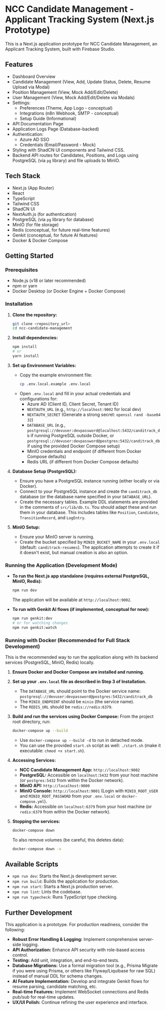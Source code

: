 
# NCC Candidate Management - Applicant Tracking System (Next.js Prototype)

This is a Next.js application prototype for NCC Candidate Management, an Applicant Tracking System, built with Firebase Studio.

## Features

*   Dashboard Overview
*   Candidate Management (View, Add, Update Status, Delete, Resume Upload via Modal)
*   Position Management (View, Mock Add/Edit/Delete)
*   User Management (View, Mock Add/Edit/Delete via Modals)
*   Settings:
    *   Preferences (Theme, App Logo - conceptual)
    *   Integrations (n8n Webhook, SMTP - conceptual)
    *   Setup Guide (Informational)
*   API Documentation Page
*   Application Logs Page (Database-backed)
*   Authentication:
    *   Azure AD SSO
    *   Credentials (Email/Password - Mock)
*   Styling with ShadCN UI components and Tailwind CSS.
*   Backend API routes for Candidates, Positions, and Logs using PostgreSQL (via `pg` library) and file uploads to MinIO.

## Tech Stack

*   Next.js (App Router)
*   React
*   TypeScript
*   Tailwind CSS
*   ShadCN UI
*   NextAuth.js (for authentication)
*   PostgreSQL (via `pg` library for database)
*   MinIO (for file storage)
*   Redis (conceptual, for future real-time features)
*   Genkit (conceptual, for future AI features)
*   Docker & Docker Compose

## Getting Started

### Prerequisites

*   Node.js (v18 or later recommended)
*   npm or yarn
*   Docker Desktop (or Docker Engine + Docker Compose)

### Installation

1.  **Clone the repository:**
    ```bash
    git clone <repository_url>
    cd ncc-candidate-management 
    ```

2.  **Install dependencies:**
    ```bash
    npm install
    # or
    yarn install
    ```

3.  **Set up Environment Variables:**
    *   Copy the example environment file:
        ```bash
        cp .env.local.example .env.local
        ```
    *   Open `.env.local` and fill in your actual credentials and configurations for:
        *   Azure AD (Client ID, Client Secret, Tenant ID)
        *   `NEXTAUTH_URL` (e.g., `http://localhost:9002` for local dev)
        *   `NEXTAUTH_SECRET` (Generate a strong secret: `openssl rand -base64 32`)
        *   `DATABASE_URL` (e.g., `postgresql://devuser:devpassword@localhost:5432/canditrack_db` if running PostgreSQL outside Docker, or `postgresql://devuser:devpassword@postgres:5432/canditrack_db` if using the provided Docker Compose setup)
        *   MinIO credentials and endpoint (if different from Docker Compose defaults)
        *   Redis URL (if different from Docker Compose defaults)

4.  **Database Setup (PostgreSQL):**
    *   Ensure you have a PostgreSQL instance running (either locally or via Docker).
    *   Connect to your PostgreSQL instance and create the `canditrack_db` database (or the database name specified in your `DATABASE_URL`).
    *   Create the necessary tables. Example DDL statements are provided in the comments of `src/lib/db.ts`. You should adapt these and run them in your database. This includes tables like `Position`, `Candidate`, `TransitionRecord`, and `LogEntry`.

5.  **MinIO Setup:**
    *   Ensure your MinIO server is running.
    *   Create the bucket specified by `MINIO_BUCKET_NAME` in your `.env.local` (default: `canditrack-resumes`). The application attempts to create it if it doesn't exist, but manual creation is also an option.

### Running the Application (Development Mode)

*   **To run the Next.js app standalone (requires external PostgreSQL, MinIO, Redis):**
    ```bash
    npm run dev
    ```
    The application will be available at `http://localhost:9002`.

*   **To run with Genkit AI flows (if implemented, conceptual for now):**
    ```bash
    npm run genkit:dev
    # or for watching changes
    npm run genkit:watch
    ```

### Running with Docker (Recommended for Full Stack Development)

This is the recommended way to run the application along with its backend services (PostgreSQL, MinIO, Redis) locally.

1.  **Ensure Docker and Docker Compose are installed and running.**
2.  **Set up your `.env.local` file as described in Step 3 of Installation.**
    *   The `DATABASE_URL` should point to the Docker service name: `postgresql://devuser:devpassword@postgres:5432/canditrack_db`
    *   The `MINIO_ENDPOINT` should be `minio` (the service name).
    *   The `REDIS_URL` should be `redis://redis:6379`.
3.  **Build and run the services using Docker Compose:**
    From the project root directory, run:
    ```bash
    docker-compose up --build
    ```
    *   Use `docker-compose up --build -d` to run in detached mode.
    *   You can use the provided `start.sh` script as well: `./start.sh` (make it executable: `chmod +x start.sh`).

4.  **Accessing Services:**
    *   **NCC Candidate Management App:** `http://localhost:9002`
    *   **PostgreSQL:** Accessible on `localhost:5432` from your host machine (or `postgres:5432` from within the Docker network).
    *   **MinIO API:** `http://localhost:9000`
    *   **MinIO Console:** `http://localhost:9001` (Login with `MINIO_ROOT_USER` and `MINIO_ROOT_PASSWORD` from your `.env.local` or `docker-compose.yml`).
    *   **Redis:** Accessible on `localhost:6379` from your host machine (or `redis:6379` from within the Docker network).

5.  **Stopping the services:**
    ```bash
    docker-compose down
    ```
    To also remove volumes (be careful, this deletes data):
    ```bash
    docker-compose down -v
    ```

## Available Scripts

*   `npm run dev`: Starts the Next.js development server.
*   `npm run build`: Builds the application for production.
*   `npm run start`: Starts a Next.js production server.
*   `npm run lint`: Lints the codebase.
*   `npm run typecheck`: Runs TypeScript type checking.

## Further Development

This application is a prototype. For production readiness, consider the following:

*   **Robust Error Handling & Logging:** Implement comprehensive server-side logging.
*   **API Authorization:** Enhance API security with role-based access control.
*   **Testing:** Add unit, integration, and end-to-end tests.
*   **Database Migrations:** Use a formal migration tool (e.g., Prisma Migrate if you were using Prisma, or others like Flyway/Liquibase for raw SQL) instead of manual DDL for schema changes.
*   **AI Feature Implementation:** Develop and integrate Genkit flows for resume parsing, candidate matching, etc.
*   **Real-time Features:** Implement WebSocket connections and Redis pub/sub for real-time updates.
*   **UX/UI Polish:** Continue refining the user experience and interface.
